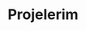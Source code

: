 ---
title: Projelerim
description: Bu sayfada, üzerinde çalışmış veya çalışmakta olduğum projeler hakkında bilgiler bulabilirsiniz. Yazılım geliştirme, veri analizi ve daha fazlası!
---